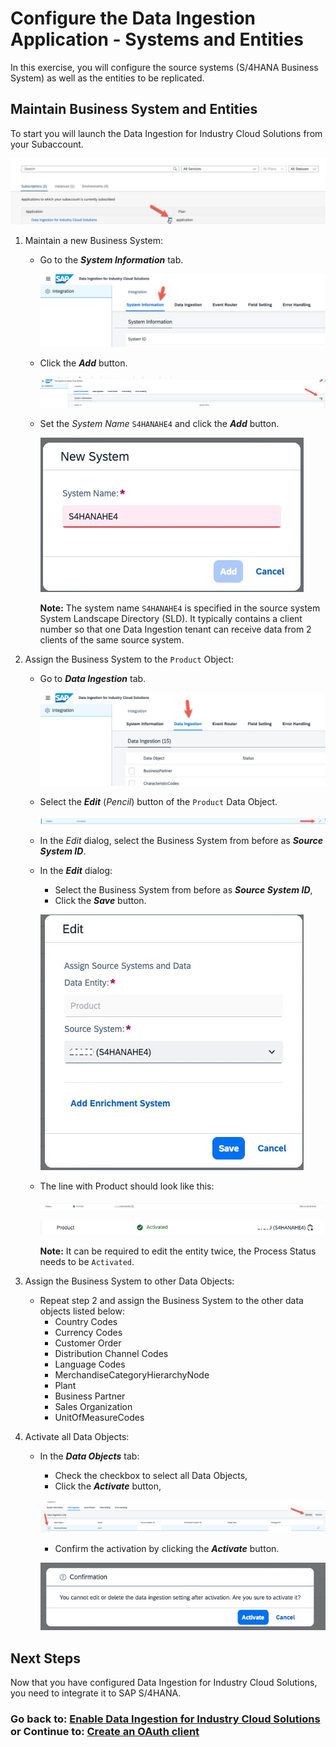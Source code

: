 # Configure the Data Ingestion Application - Systems and Entities

In this exercise, you will configure the source systems (S/4HANA Business System) as well as the entities to be replicated.

## Maintain Business System and Entities

To start you will launch the Data Ingestion for Industry Cloud Solutions from your Subaccount. 

![](images/EX2_1.jpg)

1. Maintain a new Business System:

   - Go to the ***System Information*** tab.

      ![](images/EX2_3.jpg)

   - Click the ***Add*** button.

       ![](images/EX2_2.jpg)

   - Set the *System Name* `S4HANAHE4` and click the ***Add*** button.

       ![](images/EX2_4.jpg)

       **Note:** The system name `S4HANAHE4` is specified in the source system System Landscape Directory (SLD). It typically contains a client number so that one Data Ingestion tenant can receive data from 2 clients of the same source system.

      
2. Assign the Business System to the `Product` Object:

   - Go to ***Data Ingestion*** tab. 

       ![](images/EX2_5.jpg)

   - Select the ***Edit*** (*Pencil*) button of the `Product` Data Object. 

       ![](images/EX2_6.jpg)

   - In the *Edit* dialog, select the Business System from before as ***Source System ID***. 
   - In the ***Edit*** dialog:
     - Select the Business System from before as ***Source System ID***,
     - Click the ***Save*** button.

      ![](images/EX2_7.jpg)

   - The line with Product should look like this: 

       ![](images/EX2_8.jpg) <br>

       ![](images/EX2_11.jpg)

        **Note:** It can be required to edit the entity twice, the Process Status needs to be `Activated`.


3. Assign the Business System to other Data Objects:

    - Repeat step 2 and assign the Business System to the other data objects listed below:
      - Country Codes
      - Currency Codes
      - Customer Order
      - Distribution Channel Codes
      - Language Codes
      - MerchandiseCategoryHierarchyNode
      - Plant
      - Business Partner
      - Sales Organization
      - UnitOfMeasureCodes

4. Activate all Data Objects:

    - In the ***Data Objects*** tab:
      - Check the checkbox to select all Data Objects,
      - Click the ***Activate*** button,
	
      ![](images/EX2_9.jpg)
       
      - Confirm the activation by clicking the ***Activate*** button.
      
      ![](images/EX2_10.jpg)

## Next Steps

Now that you have configured Data Ingestion for Industry Cloud Solutions, you need to integrate it to SAP S/4HANA.

### Go back to: [**Enable Data Ingestion for Industry Cloud Solutions**](../ex1/README.md) or Continue to: [**Create an OAuth client**](../ex4/README.md)